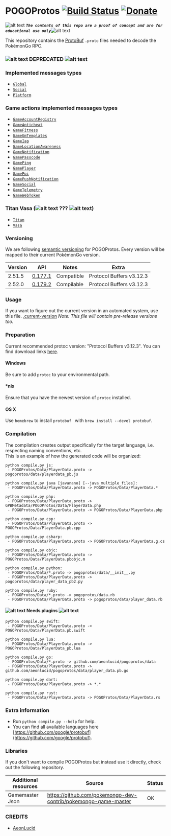 <!-- define variables -->
[1.1]: http://i.imgur.com/M4fJ65n.png (ATTENTION)

POGOProtos [![Build Status](https://travis-ci.org/Furtif/POGOProtos.svg?branch=master)](https://travis-ci.org/Furtif/POGOProtos) [![Donate](https://img.shields.io/badge/Donate-PayPal-green.svg)](https://www.paypal.me/rocketbot) <!-- [![Maintainability](https://api.codeclimate.com/v1/badges/f4fbd03daa49a667d1b7/maintainability)](https://codeclimate.com/github/Furtif/POGOProtos/maintainability) [![Test Coverage](https://api.codeclimate.com/v1/badges/f4fbd03daa49a667d1b7/test_coverage)](https://codeclimate.com/github/Furtif/POGOProtos/test_coverage)-->
===================

![alt text][1.1] <strong><em>`The contents of this repo are a proof of concept and are for educational use only`</em></strong>![alt text][1.1]<br/>

This repository contains the [ProtoBuf](https://github.com/google/protobuf) `.proto` files needed to decode the PokémonGo RPC.

### ![alt text][1.1] DEPRECATED ![alt text][1.1]

### Implemented messages types
 - [``Global``](https://github.com/Furtif/POGOProtos/blob/master/src/POGOProtos/Networking/Requests/RequestType.proto)
 - [``Social``](https://github.com/Furtif/POGOProtos/blob/master/src/POGOProtos/Networking/Requests/Social/SocialAction.proto)
 - [``Platform``](https://github.com/Furtif/POGOProtos/blob/master/src/POGOProtos/Networking/Requests/Platform/PlatformRequestType.proto) 

### Game actions implemented messages types
 - [``GameAccountRegistry``](https://github.com/Furtif/POGOProtos/blob/master/src/POGOProtos/Networking/Requests/Game/GameAccountRegistry/GameAccountRegistryActions.proto)
 - [``GameAnticheat``](https://github.com/Furtif/POGOProtos/blob/master/src/POGOProtos/Networking/Requests/Game/GameAnticheat/GameAnticheatAction.proto)
 - [``GameFitness``](https://github.com/Furtif/POGOProtos/blob/master/src/POGOProtos/Networking/Requests/Game/GameFitness/GameFitnessAction.proto)
 - [``GameGmTemplates``](https://github.com/Furtif/POGOProtos/blob/master/src/POGOProtos/Networking/Requests/Game/GameGmTemplates/GameGmTemplatesAction.proto)
 - [``GameIap``](https://github.com/Furtif/POGOProtos/blob/master/src/POGOProtos/Networking/Requests/Game/GameIap/GameIapAction.proto)
 - [``GameLocationAwareness``](https://github.com/Furtif/POGOProtos/blob/master/src/POGOProtos/Networking/Requests/Game/GameLocationAwareness/GameLocationAwarenessAction.proto)
 - [``GameNotification``](https://github.com/Furtif/POGOProtos/blob/master/src/POGOProtos/Networking/Requests/Game/GameNotification/GameNotificationAction.proto)
 - [``GamePasscode``](https://github.com/Furtif/POGOProtos/blob/master/src/POGOProtos/Networking/Requests/Game/GamePasscode/GamePasscodeAction.proto)
 - [``GamePing``](https://github.com/Furtif/POGOProtos/blob/master/src/POGOProtos/Networking/Requests/Game/GamePing/GamePingAction.proto)
 - [``GamePlayer``](https://github.com/Furtif/POGOProtos/blob/master/src/POGOProtos/Networking/Requests/Game/GamePlayer/GamePlayerAction.proto)
 - [``GamePoi``](https://github.com/Furtif/POGOProtos/blob/master/src/POGOProtos/Networking/Requests/Game/GamePoi/GamePoiAction.proto)
 - [``GamePushNotification``](https://github.com/Furtif/POGOProtos/blob/master/src/POGOProtos/Networking/Requests/Game/GamePushNotification/GamePushNotificationAction.proto)
 - [``GameSocial``](https://github.com/Furtif/POGOProtos/blob/master/src/POGOProtos/Networking/Requests/Game/GameSocial/GameSocialAction.proto)
 - [``GameTelemetry``](https://github.com/Furtif/POGOProtos/blob/master/src/POGOProtos/Networking/Requests/Game/GameTelemetry/GameTelemetryAction.proto)
 - [``GameWebToken``](https://github.com/Furtif/POGOProtos/blob/master/src/POGOProtos/Networking/Requests/Game/GameWebToken/GameWebTokenAction.proto)
   
### Titan Vasa (![alt text][1.1] ??? ![alt text][1.1])
 - [``Titan``](https://github.com/Furtif/POGOProtos/blob/master/src/POGOProtos/Networking/Requests/Titan)
 - [``Vasa``](https://github.com/Furtif/POGOProtos/blob/master/src/POGOProtos/Networking/Requests/Vasa/VasaClientAction.proto#L5)

### Versioning
We are following [semantic versioning](http://semver.org/) for POGOProtos.  Every version will be mapped to their current PokémonGo version.

| Version      | API           | Notes           | Extra                           |
|--------------|---------------|-----------------|---------------------------------|
| 2.51.5       |  [0.177.1](https://github.com/Furtif/POGOProtos/blob/master/base/v0.177.1.proto)       | Compatible      |  Protocol Buffers v3.12.3       |
| 2.52.0       |  [0.179.2](https://github.com/Furtif/POGOProtos/blob/master/base/v0.179.2.proto)       | Compilable      |  Protocol Buffers v3.12.3       |

### Usage
If you want to figure out the current version in an automated system, use this file.
[.current-version](https://github.com/Furtif/POGOProtos/raw/master/.current-version)
*Note: This file will contain pre-release versions too.*

### Preparation
Current recommended protoc version: "Protocol Buffers v3.12.3".
You can find download links [here](https://github.com/google/protobuf/releases).

#### Windows
Be sure to add `protoc` to your environmental path.

#### *nix
Ensure that you have the newest version of `protoc` installed.

#### OS X
Use `homebrew` to install `protobuf ` with `brew install --devel protobuf`.

### Compilation
The compilation creates output specifically for the target language, i.e. respecting naming conventions, etc.  
This is an example of how the generated code will be organized:

```
python compile.py js:
 - POGOProtos/Data/PlayerData.proto -> pogoprotos/data/playerdata_pb.js
```

```
python compile.py java [javanano] [--java_multiple_files]:
 - POGOProtos/Data/PlayerData.proto -> POGOProtos/Data/PlayerData.*
```

```
python compile.py php:
 - POGOProtos/Data/PlayerData.proto -> GPBMetadata/POGOProtos/Data/PlayerData.php
 - POGOProtos/Data/PlayerData.proto -> POGOProtos/Data/PlayerData.php
```

```
python compile.py cpp:
 - POGOProtos/Data/PlayerData.proto -> POGOProtos/Data/PlayerData.pb.cpp
```

```
python compile.py csharp:
 - POGOProtos/Data/PlayerData.proto -> POGOProtos/Data/PlayerData.g.cs
```

```
python compile.py objc:
 - POGOProtos/Data/PlayerData.proto -> POGOProtos/Data/PlayerData.pbobjc.m
```

```
python compile.py python:
 - POGOProtos/Data/*.proto -> pogoprotos/data/__init__.py
 - POGOProtos/Data/PlayerData.proto -> pogoprotos/data/player_data_pb2.py
```

```
python compile.py ruby:
 - POGOProtos/Data/*.proto -> pogoprotos/data.rb
 - POGOProtos/Data/PlayerData.proto -> pogoprotos/data/player_data.rb
``` 

#### ![alt text][1.1] Needs plugins ![alt text][1.1]
```
python compile.py swift:
 - POGOProtos/Data/PlayerData.proto -> POGOProtos/Data/PlayerData.pb.swift
```

```
python compile.py lua:
 - POGOProtos/Data/PlayerData.proto -> POGOProtos/Data/PlayerData_pb.lua
```

```
python compile.py go:
 - POGOProtos/Data/*.proto -> github.com/aeonlucid/pogoprotos/data
 - POGOProtos/Data/PlayerData.proto -> github.com/aeonlucid/pogoprotos/data/player_data.pb.go
```

```
python compile.py dart:
 - POGOProtos/Data/PlayerData.proto -> *.*
```

```
python compile.py rust:
 - POGOProtos/Data/PlayerData.proto -> POGOProtos/Data/PlayerData.rs
```

### Extra information
 - Run ```python compile.py --help``` for help.
 - You can find all available languages here [https://github.com/google/protobuf](https://github.com/google/protobuf).
 
### Libraries
If you don't want to compile POGOProtos but instead use it directly, check out the following repository.

| Additional resources  | Source                                                                               | Status 
|-----------------------|--------------------------------------------------------------------------------------|--------
| Gamemaster Json       | https://github.com/pokemongo-dev-contrib/pokemongo-game-master                       |  OK    

### CREDITS
 - [AeonLucid](https://github.com/AeonLucid)
